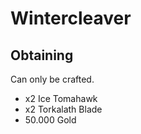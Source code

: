 # Wintercleaver

## Obtaining
Can only be crafted.
* x2 Ice Tomahawk
* x2 Torkalath Blade
* 50.000 Gold